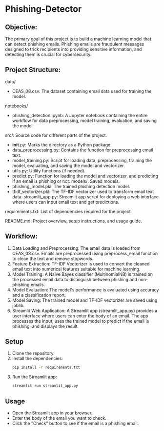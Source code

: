 # Phishing-Detector

## Objective:
The primary goal of this project is to build a machine learning model that can detect phishing emails. Phishing emails are fraudulent messages designed to trick recipients into providing sensitive information, and detecting them is crucial for cybersecurity.

## Project Structure:

data/
- CEAS_08.csv: The dataset containing email data used for training the model.

notebooks/
- phishing_detection.ipynb: A Jupyter notebook containing the entire workflow for data preprocessing, model training, evaluation, and saving the model.

src/: Source code for different parts of the project.
- __init__.py: Marks the directory as a Python package.
- data_preprocessing.py: Contains the function for preprocessing email text.
- model_training.py: Script for loading data, preprocessing, training the model, evaluating, and saving the model and vectorizer.
- utils.py: Utility functions (if needed).
- predict.py: Function for loading the model and vectorizer, and predicting if an email is phishing or not.
models/: Saved models.
- phishing_model.pkl: The trained phishing detection model.
- tfidf_vectorizer.pkl: The TF-IDF vectorizer used to transform email text data.
streamlit_app.py: Streamlit app script for deploying a web interface where users can input email text and get predictions.

requirements.txt: List of dependencies required for the project.

README.md: Project overview, setup instructions, and usage guide.

## Workflow:

1. Data Loading and Preprocessing:
The email data is loaded from CEAS_08.csv.
Emails are preprocessed using preprocess_email function to clean the text and remove stopwords.
2. Feature Extraction:
TF-IDF Vectorizer is used to convert the cleaned email text into numerical features suitable for machine learning.
3. Model Training:
A Naive Bayes classifier (MultinomialNB) is trained on the processed email data to distinguish between phishing and non-phishing emails.
4. Model Evaluation:
The model's performance is evaluated using accuracy and a classification report.
5. Model Saving:
The trained model and TF-IDF vectorizer are saved using joblib.
6. Streamlit Web Application:
A Streamlit app (streamlit_app.py) provides a user interface where users can enter the body of an email.
The app processes the input, uses the trained model to predict if the email is phishing, and displays the result.

## Setup

1. Clone the repository.
2. Install the dependencies:
    ```bash
    pip install -r requirements.txt
    ```
3. Run the Streamlit app:
    ```bash
    streamlit run streamlit_app.py
    ```

## Usage

- Open the Streamlit app in your browser.
- Enter the body of the email you want to check.
- Click the "Check" button to see if the email is a phishing email.
